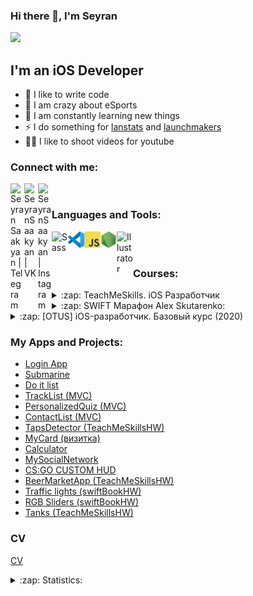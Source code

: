 ### Hi there 👋, I'm Seyran

![](https://komarev.com/ghpvc/?username=seyransaakyan)

## I'm an iOS Developer
- 💪 I like to write code
- 🎉 I am crazy about eSports
- 🥅 I am constantly learning new things
- ⚡ I do something for [lanstats](https://vk.com/lanstats) and [launchmakers](https://launchmakers.ru/)
- 🤹🏽 I like to shoot videos for youtube 

### Connect with me:

[<img align="left" alt="Seyran Saakyan | Telegram" width="22px" src="https://proxym.net/wp-content/uploads/2014/09/kak-nastroit-proxy-Telegram.png" />][tg]
[<img align="left" alt="SeyranSaakyan | VK" width="22px" src="https://cdn.jsdelivr.net/npm/simple-icons@v3/icons/vk.svg" />][vk]
[<img align="left" alt="SeyranSaakyan | Instagram" width="22px" src="https://cdn.jsdelivr.net/npm/simple-icons@v3/icons/instagram.svg" />][instagram]

<br />

### Languages and Tools:

<img align="left" alt="Sass" width="26px" src="https://web-creator.ru/uploads/Page/36/swift.svg" />
<img align="left" alt="Visual Studio Code" width="26px" src="https://raw.githubusercontent.com/github/explore/80688e429a7d4ef2fca1e82350fe8e3517d3494d/topics/visual-studio-code/visual-studio-code.png" />
<img align="left" alt="JavaScript" width="26px" src="https://raw.githubusercontent.com/github/explore/80688e429a7d4ef2fca1e82350fe8e3517d3494d/topics/javascript/javascript.png" />
<img align="left" alt="Node.js" width="26px" src="https://raw.githubusercontent.com/github/explore/80688e429a7d4ef2fca1e82350fe8e3517d3494d/topics/nodejs/nodejs.png" />
<img align="left" alt="Illustrator" width="26px" src="https://community.adobe.com/t5/image/serverpage/image-id/38870iA377F6184F95A255?v=1.0" />


<br />
<br />

### Courses:
<!-- COURSES-LIST:START -->
<details>
  <summary>:zap: TeachMeSkills. iOS Разработчик</summary>
   <img align="left" alt="codeSTACKr's GitHub Stats" src="https://github.com/seyransaakyan/SeyranSaakyan/blob/main/TeachMeSkills.png" />
</details>
<details>
  <summary>:zap: SWIFT Марафон Alex Skutarenko:</summary>
   <img align="left" alt="codeSTACKr's GitHub Stats" src="https://github.com/seyransaakyan/SeyranSaakyan/blob/main/SWIFT-%D0%BC%D0%B0%D1%80%D0%B0%D1%84%D0%BE%D0%BD.png" />
</details>
<details>
  <summary>:zap: [OTUS] iOS-разработчик. Базовый курс (2020)</summary>
   <img align="left" alt="codeSTACKr's GitHub Stats" src="https://github.com/seyransaakyan/SeyranSaakyan/blob/main/OTUS.png" />
</details>
<!-- COURSES-LIST:END -->

### My Apps and Projects:
<!-- APPS:START -->
- [Login App](https://github.com/seyransaakyan/LoginApp)
- [Submarine](https://github.com/seyransaakyan/Submarine)
- [Do it list](https://github.com/seyransaakyan/DoItList)
- [TrackList (MVC)](https://github.com/seyransaakyan/TrackList)
- [PersonalizedQuiz (MVC)](https://github.com/seyransaakyan/PersonalizedQuiz)
- [ContactList (MVC)](https://github.com/seyransaakyan/ContactList/)
- [TapsDetector (TeachMeSkillsHW)](https://github.com/seyransaakyan/TapsDetector/)
- [MyCard (визитка)](https://github.com/seyransaakyan/MyCard)
- [Calculator](https://github.com/seyransaakyan/Calculator)
- [MySocialNetwork](https://github.com/seyransaakyan/MySocialNetwork)
- [CS:GO CUSTOM HUD](https://github.com/Lanstats/CS-GO_hud)
- [BeerMarketApp (TeachMeSkillsHW)](https://github.com/seyransaakyan/BeerMarketApp-TeachMeSkillsHW-)
- [Traffic lights (swiftBookHW) ](https://github.com/seyransaakyan/swiftBookHW1)
- [RGB Sliders (swiftBookHW)](https://github.com/seyransaakyan/swiftBookHW2-rgbSliders)
- [Tanks (TeachMeSkillsHW)](https://github.com/seyransaakyan/Tanks)
<!-- APPS:END -->

### CV
[CV](https://github.com/seyransaakyan/SeyranSaakyan/blob/main/CV.pdf)

<details>
  <summary>:zap: Statistics:</summary>
   <img align="left" alt="codeSTACKr's GitHub Stats" src="https://github-readme-stats.vercel.app/api/top-langs/?username=seyransaakyan&langs_count=8&layout=compact" />
    <br />
    <img align="left" alt="codeSTACKr's GitHub Stats" src="https://github-readme-stats.vercel.app/api?username=seyransaakyan&show_icons=true" />
</details>

[instagram]: https://www.instagram.com/seyran.saakyan/
[vk]: https://vk.com/seyransaakyan
[tg]: https://t.me/sayhajime
